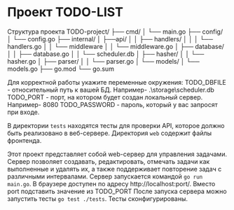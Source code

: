 # Проект TODO-LIST

Структура проекта
TODO-project/
├── cmd/
│   └── main.go
├── config/
│   └── config.go
├── internal/
│   ├──api/
│   │   ├── handlers/
│   │   │      └── handlers.go
│   │   └── middleware
│   │         └── middleware.go
│   ├── database/
│   │   ├── database.go
│   │   └── scheduler.db
│   ├── hasher/
│   │   └── hasher.go
│   ├── parser/
│   │   └── parser.go
│   └── models/
│       └── models.go
├── go.mod
└── go.sum

Для корректной работы укажите переменные окружения:
TODO_DBFILE - относительный путь к вашей БД. Например- .\storage\scheduler.db
TODO_PORT - порт, на котором будет создан локальный сервер. Например- 8080
TODO_PASSWORD - пароль, который у вас запросят при входе.

В директории `tests` находятся тесты для проверки API, которое должно быть реализовано в веб-сервере. 
Директория `web` содержит файлы фронтенда.

Этот проект представляет собой web-сервер для управления задачами. Сервер позволяет создавать, редактировать, отмечать задачи как выполненные и удалять их, а также поддерживает повторение задач с различными интервалами. Сервер запускается командой `go run main.go`. В браузере доступен по адресу http://localhost:port/. Вместо port подставить значение из TODO_PORT
После запуска сервера можно запустить тесты `go test ./tests`. Тесты сконфигурированы. 
